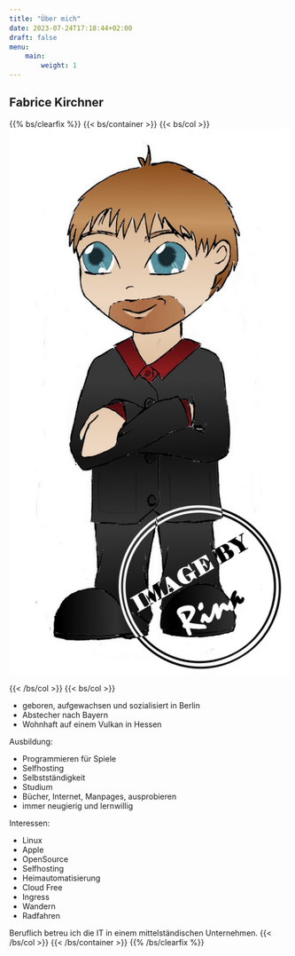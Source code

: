 ```yaml
---
title: "Über mich"
date: 2023-07-24T17:18:44+02:00
draft: false
menu: 
    main:
        weight: 1
---
```


## Fabrice Kirchner 
{{% bs/clearfix %}}
{{< bs/container >}}
{{< bs/col >}}
![Test Image](/images/chibi.jpg?width=330px&classes=inline#float-end)

{{< /bs/col >}}
{{< bs/col >}}

* geboren, aufgewachsen und sozialisiert in Berlin
* Abstecher nach Bayern
* Wohnhaft auf einem Vulkan in Hessen 

Ausbildung:
* Programmieren für Spiele
* Selfhosting
* Selbstständigkeit
* Studium 
* Bücher, Internet, Manpages, ausprobieren
* immer neugierig und lernwillig

Interessen: 
* Linux
* Apple
* OpenSource
* Selfhosting 
* Heimautomatisierung
* Cloud Free
* Ingress
* Wandern
* Radfahren

Beruflich betreu ich die IT in einem mittelständischen Unternehmen.
{{< /bs/col >}}
{{< /bs/container >}}
{{% /bs/clearfix %}}
